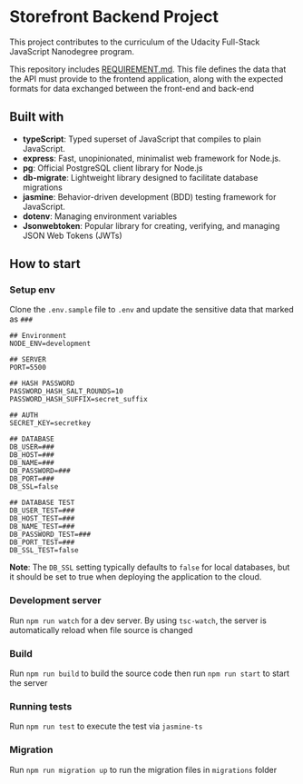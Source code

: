 # Storefront Backend Project

This project contributes to the curriculum of the Udacity Full-Stack JavaScript Nanodegree program.

This repository includes [REQUIREMENT.md](REQUIREMENTS.md). This file defines the data that the API must provide to the frontend application, along with the expected formats for data exchanged between the front-end and back-end

## Built with

- **typeScript**: Typed superset of JavaScript that compiles to plain JavaScript.
- **express**: Fast, unopinionated, minimalist web framework for Node.js.
- **pg**: Official PostgreSQL client library for Node.js
- **db-migrate**: Lightweight library designed to facilitate database migrations 
- **jasmine**: Behavior-driven development (BDD) testing framework for JavaScript.
- **dotenv**: Managing environment variables
- **Jsonwebtoken**: Popular library for creating, verifying, and managing JSON Web Tokens (JWTs)

## How to start

### Setup env

Clone the `.env.sample` file to `.env` and update the sensitive data that marked as `###`
```
## Environment
NODE_ENV=development

## SERVER
PORT=5500

## HASH PASSWORD
PASSWORD_HASH_SALT_ROUNDS=10
PASSWORD_HASH_SUFFIX=secret_suffix

## AUTH
SECRET_KEY=secretkey

## DATABASE
DB_USER=###
DB_HOST=###
DB_NAME=###
DB_PASSWORD=###
DB_PORT=###
DB_SSL=false

## DATABASE TEST
DB_USER_TEST=###
DB_HOST_TEST=###
DB_NAME_TEST=###
DB_PASSWORD_TEST=###
DB_PORT_TEST=###
DB_SSL_TEST=false
```
**Note**: The `DB_SSL` setting typically defaults to `false` for local databases, but it should be set to true when deploying the application to the cloud.

### Development server

Run `npm run watch` for a dev server. By using `tsc-watch`, the server is automatically reload when file source is changed

### Build

Run `npm run build` to build the source code then run `npm run start` to start the server

### Running tests

Run `npm run test` to execute the test via `jasmine-ts`

### Migration

Run `npm run migration up` to run the migration files in `migrations` folder